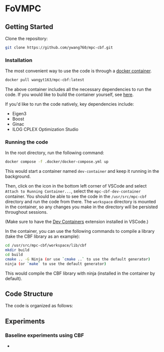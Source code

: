 # FoVMPC

## Getting Started

Clone the repository:

```bash
git clone https://github.com/ywang760/mpc-cbf.git
```

### Installation

The most convenient way to use the code is through a [docker container](https://www.docker.com/).

```bash
docker pull wangyt163/mpc-cbf:latest
```

The above container includes all the necessary dependencies to run the code. If you would like to build the container yourself, see [here](.docker/README.md).

If you'd like to run the code natively, key dependencies include:
- Eigen3
- Boost
- Ginac
- ILOG CPLEX Optimization Studio

### Running the code

In the root directory, run the following command:

```bash
docker compose -f .docker/docker-compose.yml up
```

This would start a container named `dev-container` and keep it running in the background.

Then, click on the icon in the bottom left corner of VSCode and select `Attach to Running Container...`, select the `mpc-cbf-dev-container` container.
You should be able to see the code in the `/usr/src/mpc-cbf` directory and run the code from there.
The `workspace` directory is mounted in the container, so any changes you make in the directory will be persisted throughout sessions.

(Make sure to have the [Dev Containers](https://marketplace.visualstudio.com/items?itemName=ms-vscode-remote.remote-containers) extension installed in VSCode.)

In the container, you can use the following commands to compile a library (take the CBF library as an example):

```bash
cd /usr/src/mpc-cbf/workspace/lib/cbf
mkdir build
cd build
cmake .. -G Ninja (or use `cmake ..` to use the default generator)
ninja (or `make` to use the default generator)
```

This would compile the CBF library with ninja (installed in the container by default).

## Code Structure

The code is organized as follows:


## Experiments

### Baseline experiments using CBF

- 